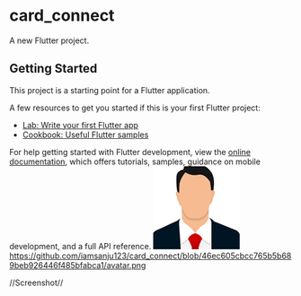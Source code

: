 # card_connect

A new Flutter project.

## Getting Started

This project is a starting point for a Flutter application.

A few resources to get you started if this is your first Flutter project:

- [Lab: Write your first Flutter app](https://docs.flutter.dev/get-started/codelab)
- [Cookbook: Useful Flutter samples](https://docs.flutter.dev/cookbook)

For help getting started with Flutter development, view the
[online documentation](https://docs.flutter.dev/), which offers tutorials,
samples, guidance on mobile development, and a full API reference.
![avatar.png](assets/images/avatar.png)
https://github.com/iamsanju123/card_connect/blob/46ec605cbcc765b5b689beb926446f485bfabca1/avatar.png

//Screenshot//
